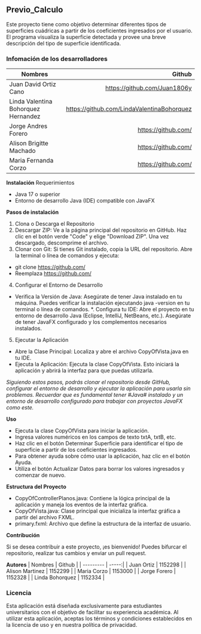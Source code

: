 ## Previo_Calculo

Este proyecto tiene como objetivo determinar diferentes tipos de superficies cuádricas a partir de los coeficientes ingresados por el usuario. El programa visualiza la superficie detectada y provee una breve descripción del tipo de superficie identificada.

### Infomación de los desarrolladores
| Nombres      | Github |
| --------- | -----:|
| Juan David Ortiz Cano  | https://github.com/Juan1806y |
| Linda Valentina Bohorquez Hernandez   |   https://github.com/LindaValentinaBohorquez  |
| Jorge Andres Forero  | https://github.com/ |
| Alison Brigitte Machado  | https://github.com/ |
| Maria Fernanda Corzo  | https://github.com/ |


**Instalación**
Requerimientos
* Java 17 o superior
* Entorno de desarrollo Java (IDE) compatible con JavaFX


**Pasos de instalación**

1. Clona o Descarga el Repositorio
2. Descargar ZIP: Ve a la página principal del repositorio en GitHub. Haz clic en el botón verde "Code" y elige "Download ZIP". Una vez descargado, descomprime el archivo.
3. Clonar con Git: Si tienes Git instalado, copia la URL del repositorio. Abre la terminal o línea de comandos y ejecuta:
  * git clone https://github.com/
  * Reemplaza https://github.com/
4. Configurar el Entorno de Desarrollo
  * Verifica la Versión de Java: Asegúrate de tener Java instalado en tu máquina. Puedes verificar la instalación ejecutando       java -version en tu terminal o línea de comandos.
  *. Configura tu IDE: Abre el proyecto en tu entorno de desarrollo Java (Eclipse, IntelliJ, NetBeans, etc.). Asegúrate de tener JavaFX configurado y los complementos necesarios instalados.
5. Ejecutar la Aplicación
  * Abre la Clase Principal: Localiza y abre el archivo CopyOfVista.java en tu IDE.
  * Ejecuta la Aplicación: Ejecuta la clase CopyOfVista. Esto iniciará la aplicación y abrirá la interfaz para que puedas           utilizarla.

*Siguiendo estos pasos, podrás clonar el repositorio desde GitHub, configurar el entorno de desarrollo y ejecutar la aplicación para usarla sin problemas. Recuerdar que es fundamental tener #Java# instalado y un entorno de desarrollo configurado para trabajar con proyectos JavaFX como este.*


**Uso**
* Ejecuta la clase CopyOfVista para iniciar la aplicación.
* Ingresa valores numéricos en los campos de texto txtA, txtB, etc.
* Haz clic en el botón Determinar Superficie para identificar el tipo de superficie a partir de los coeficientes ingresados.
* Para obtener ayuda sobre cómo usar la aplicación, haz clic en el botón Ayuda.
* Utiliza el botón Actualizar Datos para borrar los valores ingresados y comenzar de nuevo.

  
**Estructura del Proyecto**
* CopyOfControllerPlanos.java: Contiene la lógica principal de la aplicación y maneja los eventos de la interfaz gráfica.
* CopyOfVista.java: Clase principal que inicializa la interfaz gráfica a partir del archivo FXML.
* primary.fxml: Archivo que define la estructura de la interfaz de usuario.



**Contribución**

Si se desea contribuir a este proyecto, ¡es bienvenido! Puedes bifurcar el repositorio, realizar tus cambios y enviar un pull request.

**Autores**
| Nombres      | Github |
| --------- | -----:|
| Juan Ortiz | 1152298 |
| Alison Martinez | 1152299 |
| Maria Corzo | 1153000 |
| Jorge Forero | 1152328 |
| Linda Bohorquez | 1152334 |


### Licencia
Esta aplicación está diseñada exclusivamente para estudiantes universitarios con el objetivo de facilitar su experiencia académica. Al utilizar esta aplicación, aceptas los términos y condiciones establecidos en la licencia de uso y en nuestra política de privacidad.
